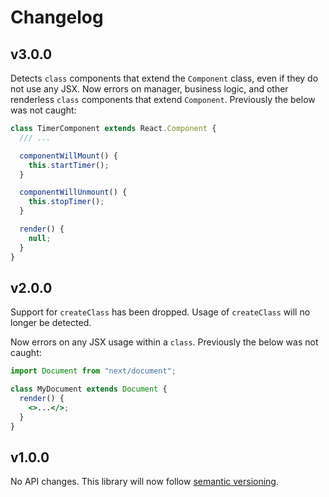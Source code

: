 # Changelog

## v3.0.0

Detects `class` components that extend the `Component` class, even if they do not use any JSX. Now errors on manager, business logic, and other renderless `class` components that extend `Component`. Previously the below was not caught:

```jsx
class TimerComponent extends React.Component {
  /// ...

  componentWillMount() {
    this.startTimer();
  }

  componentWillUnmount() {
    this.stopTimer();
  }

  render() {
    null;
  }
}
```

## v2.0.0

Support for `createClass` has been dropped. Usage of `createClass` will no longer be detected.

Now errors on any JSX usage within a `class`. Previously the below was not caught:

```jsx
import Document from "next/document";

class MyDocument extends Document {
  render() {
    <>...</>;
  }
}
```

## v1.0.0

No API changes. This library will now follow [semantic versioning](https://docs.npmjs.com/about-semantic-versioning).
